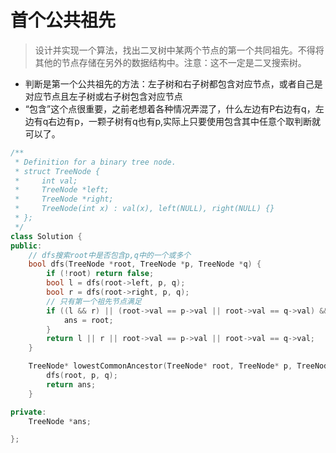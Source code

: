 # 首个公共祖先

> 设计并实现一个算法，找出二叉树中某两个节点的第一个共同祖先。不得将其他的节点存储在另外的数据结构中。注意：这不一定是二叉搜索树。

* 判断是第一个公共祖先的方法：左子树和右子树都包含对应节点，或者自己是对应节点且左子树或右子树包含对应节点
* “包含”这个点很重要，之前老想着各种情况弄混了，什么左边有P右边有q，左边有q右边有p，一颗子树有q也有p,实际上只要使用包含其中任意个取判断就可以了。

```cpp
/**
 * Definition for a binary tree node.
 * struct TreeNode {
 *     int val;
 *     TreeNode *left;
 *     TreeNode *right;
 *     TreeNode(int x) : val(x), left(NULL), right(NULL) {}
 * };
 */
class Solution {
public:
    // dfs搜索root中是否包含p,q中的一个或多个
    bool dfs(TreeNode *root, TreeNode *p, TreeNode *q) {
        if (!root) return false;
        bool l = dfs(root->left, p, q);
        bool r = dfs(root->right, p, q);
        // 只有第一个祖先节点满足
        if ((l && r) || (root->val == p->val || root->val == q->val) && (l || r)) {
            ans = root;
        }
        return l || r || root->val == p->val || root->val == q->val;
    }

    TreeNode* lowestCommonAncestor(TreeNode* root, TreeNode* p, TreeNode* q) {
        dfs(root, p, q);
        return ans;
    }

private:
    TreeNode *ans;

};
```

